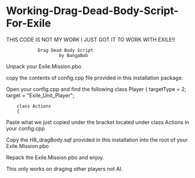 # Working-Drag-Dead-Body-Script-For-Exile

THIS CODE IS NOT MY WORK I JUST GOT IT TO WORK WITH EXILE!! 

				Drag Dead Body Script
						by BangaBob

Unpack your Exile.Mission.pbo

copy the contents of config.cpp file provided in this installation package.

Open your config.cpp and find the following
	class Player 
	{
		targetType = 2;
		target = "Exile_Unit_Player";

		class Actions 
		{

Paste what we just copied under the bracket located under class Actions in your config.cpp

Copy the H8_dragBody.sqf provided in this installation into the root of your Exile.Mission.pbo

Repack the Exile.Mission.pbo and enjoy.

This only works on draging other players not AI.
